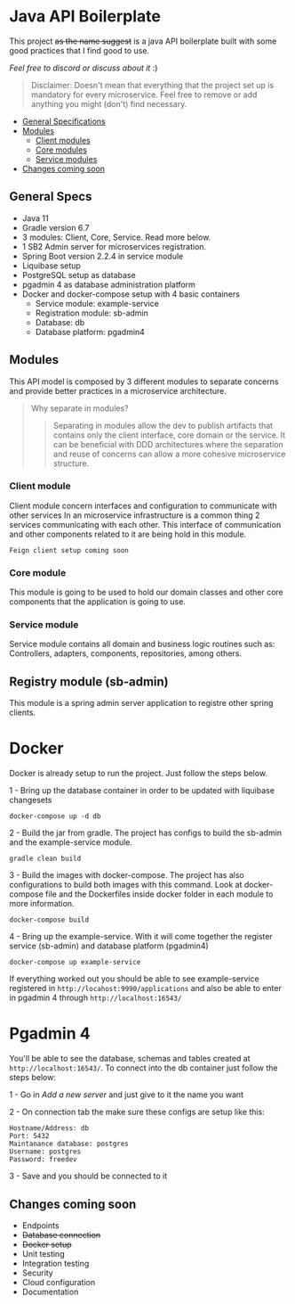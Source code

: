 # Java API Boilerplate

This project ~~as the name suggest~~ is a java API boilerplate built with some good practices that I find good to use.

_Feel free to discord or discuss about it_ :)

> Disclaimer: Doesn't mean that everything that the project set up is mandatory for every microservice.
> Feel free to remove or add anything you might (don't) find necessary.

* [General Specifications](#general-specs)
* [Modules](#modules)
    * [Client modules](#client-module)
    * [Core modules](#core-module)
    * [Service modules](#service-module)
* [Changes coming soon](#changes-coming-soon)

## General Specs

- Java 11
- Gradle version 6.7
- 3 modules: Client, Core, Service. Read more below.
- 1 SB2 Admin server for microservices registration.
- Spring Boot version 2.2.4 in service module
- Liquibase setup
- PostgreSQL setup as database
- pgadmin 4 as database administration platform
- Docker and docker-compose setup with 4 basic containers
    - Service module: example-service
    - Registration module: sb-admin
    - Database: db
    - Database platform: pgadmin4

## Modules

This API model is composed by 3 different modules to separate concerns and provide better practices
in a microservice architecture.

> Why separate in modules? 
>> Separating in modules allow the dev to publish artifacts that contains only the client interface, 
>> core domain or the service. It can be beneficial with DDD architectures where the separation and reuse
>> of concerns can allow a more cohesive microservice structure. 
>
### Client module 

Client module concern interfaces and configuration to communicate with other services
In an microservice infrastructure is a common thing 2 services communicating with each other.
This interface of communication and other components related to it are being hold in this module.

`Feign client setup coming soon`

### Core module

This module is going to be used to hold our domain classes and other core components that the application
is going to use.

### Service module

Service module contains all domain and business logic routines 
such as: Controllers, adapters, components, repositories, among others.

## Registry module (sb-admin)

This module is a spring admin server application to registre other spring clients.

# Docker

Docker is already setup to run the project. Just follow the steps below.

1 - Bring up the database container in order to be updated with liquibase changesets
```shell script
docker-compose up -d db
```

2 - Build the jar from gradle. The project has configs to build the sb-admin and
the example-service module.
```shell script
gradle clean build
```
3 - Build the images with docker-compose. The project has also configurations to build
both images with this command. Look at docker-compose file and the Dockerfiles inside
docker folder in each module to more information.
```shell script
docker-compose build
```
4 - Bring up the example-service. With it will come together the register service (sb-admin) and 
database platform (pgadmin4)

```shell script
docker-compose up example-service
```

If everything worked out you should be able to see example-service registered in
`http://locahost:9990/applications` and also be able to enter in pgadmin 4 through `http://localhost:16543/`

# Pgadmin 4

You'll be able to see the database, schemas and tables created at `http://localhost:16543/`.
To connect into the db container just follow the steps below:

1 - Go in _Add a new server_ and just give to it the name you want

2 - On connection tab the make sure these configs are setup like this:
```
Hostname/Address: db
Port: 5432
Maintanance database: postgres
Username: postgres
Password: freedev
```

3 - Save and you should be connected to it

## Changes coming soon

- Endpoints
- ~~Database connection~~
- ~~Docker setup~~
- Unit testing
- Integration testing
- Security
- Cloud configuration
- Documentation
